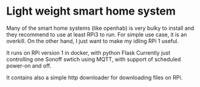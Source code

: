 # Light weight smart home system

Many of the smart home systems (like openhab) is very bulky to install and they recommend to use at least RPi3 to run.
For simple use case, it is an overkill. On the other hand, I just want to make my idling RPi 1 useful.

It runs on RPi version 1 in docker, with python Flask
Currently just controlling one Sonoff swtich using MQTT, with support of scheduled power-on and off.

It contains also a simple http downloader for downloading files on RPi.

